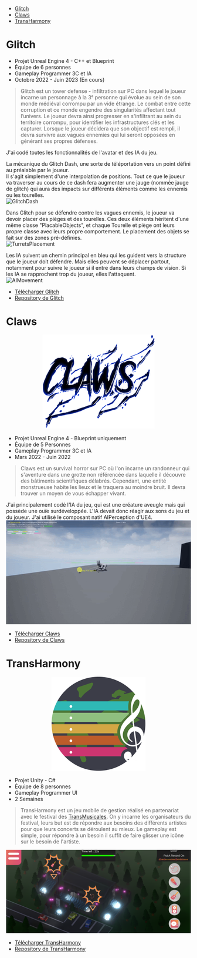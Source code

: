- [Glitch](#glitch)
- [Claws](#claws)
- [TransHarmony](#transharmony)

# Glitch
<!-- <p align="center">
  <img id="logoGlitch" src="IMG/Glitch/Logo.png" height=256 width=height>
</p> -->

- Projet Unreal Engine 4 - C++ et Blueprint
- Équipe de 6 personnes
- Gameplay Programmer 3C et IA
- Octobre 2022 - Juin 2023 (En cours)

> Glitch est un tower defense - infiltration sur PC dans lequel le joueur incarne un personnage à la 3ᵉ personne qui évolue au sein de son monde médiéval corrompu par un vide étrange.
Le combat entre cette corruption et ce monde engendre des singularités affectant tout l’univers. Le joueur devra ainsi progresser en s'infiltrant au sein du territoire corrompu, pour identifier les infrastructures clés et les capturer. Lorsque le joueur décidera que son objectif est rempli, il devra survivre aux vagues ennemies qui lui seront opposées en générant ses propres défenses.

J'ai codé toutes les fonctionnalités de l'avatar et des IA du jeu.

La mécanique du Glitch Dash, une sorte de téléportation vers un point défini au préalable par le joueur.  
Il s'agit simplement d'une interpolation de positions. Tout ce que le joueur va traverser au cours de ce dash fera augmenter une jauge (nommée jauge de glitch) qui aura des impacts sur différents éléments comme les ennemis ou les tourelles.  
![GlitchDash](IMG/Glitch/GlitchDash.gif)

Dans Glitch pour se défendre contre les vagues ennemis, le joueur va devoir placer des pièges et des tourelles. Ces deux éléments héritent d'une même classe "PlacableObjects", et chaque Tourelle et piège ont leurs propre classe avec leurs propre comportement. Le placement des objets se fait sur des zones pré-définies.  
![TurretsPlacement](IMG/Glitch/TurretsPlacement.gif)

Les IA suivent un chemin principal en bleu qui les guident vers la structure que le joueur doit défendre. Mais elles peuvent se déplacer partout, notamment pour suivre le joueur si il entre dans leurs champs de vision. Si les IA se rapprochent trop du joueur, elles l'attaquent.  
![AIMovement](IMG/Glitch/AIMovement.gif)

- [Télécharger Glitch](https://github.com/MichenaudMelvin/Glitch/releases/download/Beta/Beta.zip)  
- [Repository de Glitch](https://github.com/MichenaudMelvin/Glitch)  

# Claws
<p align="center">
  <img id="logoClaws" src="IMG/Claws/Logo.png" height=256 width=height>
</p>

- Projet Unreal Engine 4 - Blueprint uniquement
- Équipe de 5 Personnes
- Gameplay Programmer 3C et IA
- Mars 2022 - Juin 2022

> Claws est un survival horror sur PC où l'on incarne un randonneur qui s'aventure dans une grotte non référencée dans laquelle il découvre des bâtiments scientifiques délabrés. Cependant, une entité monstrueuse habite les lieux et le traquera au moindre bruit. Il devra trouver un moyen de vous échapper vivant.

J'ai principalement codé l'IA du jeu, qui est une créature aveugle mais qui possède une ouïe surdéveloppée. L'IA devait donc réagir aux sons du jeu et du joueur. J'ai utilisé le composant natif AIPerception d'UE4.
![AIPerception](IMG/Claws/AIPerception.gif)

- [Télécharger Claws](https://github.com/MichenaudMelvin/Claws/releases/download/Beta/Claws.zip)  
- [Repository de Claws](https://github.com/MichenaudMelvin/Claws)  

# TransHarmony

<p align="center">
  <img id="logoTransHarmony" src="IMG/TransHarmony/Logo.png" height=256 width=height>
</p>

- Projet Unity - C#
- Équipe de 8 personnes
- Gameplay Programmer UI
- 2 Semaines

> TransHarmony est un jeu mobile de gestion réalisé en partenariat avec le festival des [TransMusicales](https://www.lestrans.com/). On y incarne les organisateurs du festival, leurs but est de répondre aux besoins des différents artistes pour que leurs concerts se déroulent au mieux. Le gameplay est simple, pour répondre à un besoin il suffit de faire glisser une icône sur le besoin de l'artiste.

![MainScene](IMG/TransHarmony/MainScene.png)

- [Télécharger TransHarmony](https://github.com/MichenaudMelvin/TransHarmony/releases/download/EdulabPresentation/TransHarmony_PC.zip)  
- [Repository de TransHarmony](https://github.com/MichenaudMelvin/TransHarmony)  
